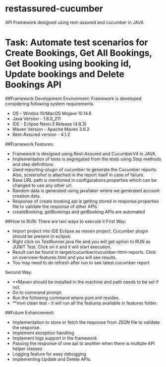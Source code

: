 # restassured-cucumber
API Framework designed using rest-assured and cucumber in JAVA

# Task: Automate test scenarios for Create Bookings, Get All Bookings, Get Booking using booking id, Update bookings and Delete Bookings API

##Framework Development Environment:
Framework is developed considering following system requirements
- OS - Windos 10/MacOS Mojave 10.14.6	
- Java Version - 1.8.0_211
- IDE - Eclipse Neon.3 Release (4.6.3)
- Maven Version - Apache Maven 3.6.2
- Rest-Assured version - 4.1.2

##Framework Features:
- Framework is designed using Rest-Assured and CucumberV4 in JAVA.
- Implementation of tests is segregated from the tests using Step methods and step definitions.
- Used reporting-plugin of cucumber to generate the Cucumber reports. Also, screenshot is attached in the report itself in case of failure.
- Base URL path is mentioned in configurations.properties which can be changed to use any other url.
- Random data is generated using javafaker where we generated account creation data.
- Response of create booking api is getting stored in response.properties file to validate the response of other APIs.
- createBooking, getBookings and getBooking APIs are automated

##How to RUN:
There are two ways to execute it
First Way:
- Import project into IDE Eclipse as maven project. Cucumber plugin should be present in eclipse.
- Right click on TestRunner.java file and you will get option to RUN as JUNIT Test. Click on it and it will start execution.
- Result can be found in target/cucumber/cucumber-html-reports. Click on overview-features.html and you will see results.
- You may need to do refresh after run to see latest cucumber report
   
Second Way:
- **Maven should be installed in the machine and path needs to be set if not.
- Go to command prompt.
- Run the following command where pom.xml resides.
- **mvn clean test  - it will run all the features available in features folder.


##Future Enhancement: 
- Implementation to store or fetch the response from JSON file to validate the response.
- Implement exception handling
- Implement logs support in the framework
- Passing the response of one api to another when there is multiple API helper classes
- Logging feature for easy debugging 
- Implementing Update and Delete APIs.
